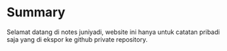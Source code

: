 # Summary

Selamat datang di notes juniyadi, website ini hanya untuk catatan pribadi saja yang di ekspor ke github private repository.
